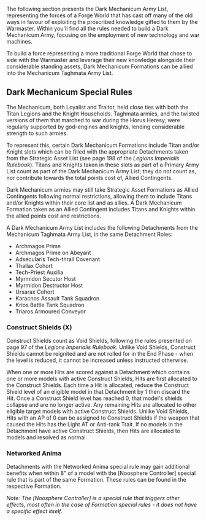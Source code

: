 The following section presents the Dark Mechanicum Army List, representing the forces of a Forge World that has cast off many of the old ways in favour of exploiting the proscribed knowledge gifted to them by the Warmaster. Within you'll find all the rules needed to build a Dark Mechanicum Army, focusing on the employment of new technology and war machines.

To build a force representing a more traditional Forge World that chose to side with the Warmaster and leverage their new knowledge alongside their considerable standing assets, Dark Mechanicum Formations can be allied into the Mechanicum Taghmata Army List.

## Dark Mechanicum Special Rules

The Mechanicum, both Loyalist and Traitor, held close ties with both the Titan Legions and the Knight Households. Taghmata armies, and the twisted versions of them that marched to war during the Horus Heresy, were regularly supported by god-engines and knights, lending considerable strength to such armies.

To represent this, certain Dark Mechanicum Formations include Titan and/or Knight slots which can be filled with the appropriate Detachments taken from the Strategic Asset List (see page 198 of the *Legions Imperialis Rulebook*). Titans and Knights taken in these slots as part of a Primary Army List count as part of the Dark Mechanicum Army List; they do not count as, nor contribute towards the total points cost of, Allied Contingents.

Dark Mechanicum armies may still take Strategic Asset Formations as Allied Contingents following normal restrictions, allowing them to include Titans and/or Knights within their core list and as allies. A Dark Mechanicum Formation taken as an Allied Contingent includes Titans and Knights within the allied points cost and restrictions.

A Dark Mechanicum Army List includes the following Detachments from the Mechanicum Taghmata Army List, in the same Detachment Roles:

- Archmagos Prime
- Archmagos Prime on Abeyant
- Adsecularis Tech-thrall Covenant
- Thallax Cohort
- Tech-Priest Auxilia
- Myrmidon Secutor Host
- Myrmidon Destructor Host
- Ursarax Cohort
- Karacnos Assault Tank Squadron
- Krios Battle Tank Squadron
- Triaros Armoured Conveyor

### Construct Shields (X)

Construct Shields count as Void Shields, following the rules presented on page 97 of the *Legions Imperialis Rulebook*. Unlike Void Shields, Construct Shields cannot be reignited and are not rolled for in the End Phase - when the level is reduced, it cannot be increased unless instructed otherwise.

When one or more Hits are scored against a Detachment which contains one or more models with active Construct Shields, Hits are first allocated to the Construct Shields. Each time a Hit is allocated, reduce the Construct Shield level of an eligible model in that Detachment by 1 then discard the Hit. Once a Construct Shield level has reached 0, that model's shields collapse and are no longer active. Any remaining Hits are allocated to other eligible target models with active Construct Shields. Unlike Void Shields, Hits with an AP of 0 can be assigned to Construct Shields if the weapon that caused the Hits has the Light AT or Anti-tank Trait. If no models in the Detachment have active Construct Shields, then Hits are allocated to models and resolved as normal.

### Networked Anima

Detachments with the Networked Anima special rule may gain additional benefits when within 8" of a model with the [Noosphere Controller] special rule that is part of the same Formation. These rules can be found in the respective Formation.

*Note: The [Noosphere Controller] is a special rule that triggers other effects, most often in the case of Formation special rules - it does not have a specific effect itself.*
